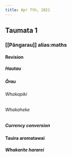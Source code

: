 ```yaml
---
title: Apr 7th, 2021
---
```


## Taumata 1
### [[Pāngarau]] alias:maths
#### Revision
##### Hautau
##### Ōrau
###### Whakapiki
###### Whakaheke
##### Currency conversion
#### Tauira aromatawai
##### Whakarite hararei
